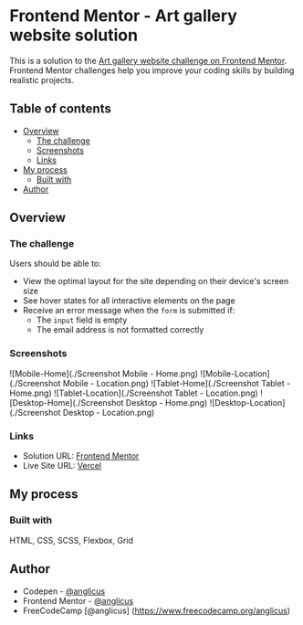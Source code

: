 # Frontend Mentor - Art gallery website solution

This is a solution to the [Art gallery website challenge on Frontend Mentor](https://www.frontendmentor.io/challenges/art-gallery-website-yVdrZlxyA). Frontend Mentor challenges help you improve your coding skills by building realistic projects. 

## Table of contents

- [Overview](#overview)
  - [The challenge](#the-challenge)
  - [Screenshots](#screenshots)
  - [Links](#links)
- [My process](#my-process)
  - [Built with](#built-with)
- [Author](#author)

## Overview

### The challenge

Users should be able to:

- View the optimal layout for the site depending on their device's screen size
- See hover states for all interactive elements on the page
- Receive an error message when the `form` is submitted if:
  - The `input` field is empty
  - The email address is not formatted correctly

### Screenshots

![Mobile-Home](./Screenshot Mobile - Home.png)
![Mobile-Location](./Screenshot Mobile - Location.png)
![Tablet-Home](./Screenshot Tablet - Home.png)
![Tablet-Location](./Screenshot Tablet - Location.png)
![Desktop-Home](./Screenshot Desktop - Home.png)
![Desktop-Location](./Screenshot Desktop - Location.png)



### Links

- Solution URL: [Frontend Mentor](https://www.frontendmentor.io/solutions/mobile-first-design-using-scss-flexbox-grid-6M77ZnaXt-)
- Live Site URL: [Vercel](https://fem-art-gallery-website-cn2bkbxfn-anglicus.vercel.app/)

## My process

### Built with

HTML, CSS, SCSS, Flexbox, Grid


## Author

- Codepen - [@anglicus](https://codepen.io/anglicus)
- Frontend Mentor - [@anglicus](https://www.frontendmentor.io/profile/anglicus)
- FreeCodeCamp [@anglicus] (https://www.freecodecamp.org/anglicus)


